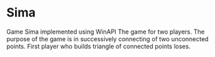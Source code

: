 # Sima
Game Sima implemented using WinAPI 
The game for two players.
The purpose of the game is in successively connecting of two unconnected points. First player who builds triangle of connected points loses.
